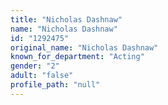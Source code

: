 ```yaml
---
title: "Nicholas Dashnaw"
name: "Nicholas Dashnaw"
id: "1292475"
original_name: "Nicholas Dashnaw"
known_for_department: "Acting"
gender: "2"
adult: "false"
profile_path: "null"
---
```


